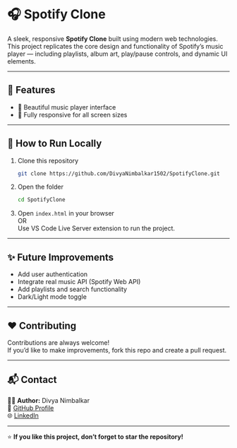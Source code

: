 # 🎧 Spotify Clone  

A sleek, responsive **Spotify Clone** built using modern web technologies. This project replicates the core design and functionality of Spotify’s music player — including playlists, album art, play/pause controls, and dynamic UI elements.  

---

## 🚀 Features  

- 🎵 Beautiful music player interface   
- 📱 Fully responsive for all screen sizes  

----

## 🧩 How to Run Locally  

1. Clone this repository  
   ```bash
   git clone https://github.com/DivyaNimbalkar1502/SpotifyClone.git
   ```
2. Open the folder  
   ```bash
   cd SpotifyClone
   ```
3. Open `index.html` in your browser  
   OR  
   Use VS Code Live Server extension to run the project.

---

## ✨ Future Improvements  

- Add user authentication  
- Integrate real music API (Spotify Web API)  
- Add playlists and search functionality  
- Dark/Light mode toggle  

---

## ❤️ Contributing  

Contributions are always welcome!  
If you’d like to make improvements, fork this repo and create a pull request.  

---

## 📬 Contact  

👩‍💻 **Author:** Divya Nimbalkar  
🔗 [GitHub Profile](https://github.com/DivyaNimbalkar1502)  
🌐 [LinkedIn](https://www.linkedin.com/in/divya-nimbalkar-890201280) 

---

⭐ **If you like this project, don’t forget to star the repository!**
